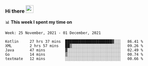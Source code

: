 ### Hi there <a href="https://www.gautamkrishnar.com/"><img src="https://media.giphy.com/media/hvRJCLFzcasrR4ia7z/giphy.gif" width="25px"></a>

📊 **This week I spent my time on**

<!--START_SECTION:waka-->
```text
Week: 25 November, 2021 - 01 December, 2021

Kotlin     27 hrs 37 mins  █████████████████████▓░░░   86.41 % 
XML        2 hrs 57 mins   ██▒░░░░░░░░░░░░░░░░░░░░░░   09.26 % 
Java       47 mins         ▓░░░░░░░░░░░░░░░░░░░░░░░░   02.49 % 
Go         14 mins         ▒░░░░░░░░░░░░░░░░░░░░░░░░   00.74 % 
textmate   12 mins         ░░░░░░░░░░░░░░░░░░░░░░░░░   00.66 % 
```
<!--END_SECTION:waka-->
